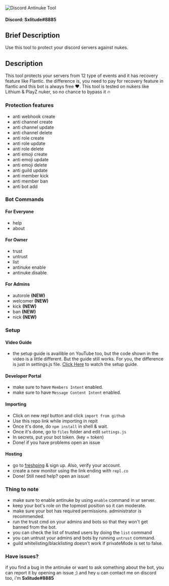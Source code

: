 ![Discord Antinuke Tool](https://cdn.discordapp.com/attachments/935796428775755776/937000111702179880/unknown.png)

#### Discord: Sxlitude#8885
## Brief Description
Use this tool to protect your discord servers against nukes.

## Description
This tool protects your servers from 12 type of events and it has recovery feature like Flantic. the difference is, you need to pay for recovery feature in flantic and this bot is always free ❤️. This tool is tested on nukers like Lithium & PlayZ nuker, so no chance to bypass it 🔥


### Protection features
- anti webhook create
- anti channel create
- anti channel update
- anti channel delete
- anti role create
- anti role update
- anti role delete
- anti emoji create
- anti emoji update
- anti emoji delete
- anti guild update
- anti member kick
- anti member ban
- anti bot add


### Bot Commands
#### For Everyone
- help
- about
#### For Owner
- trust
- untrust
- list
- antinuke enable
- antinuke disable
#### For Admins
- autorole **(NEW)**
- welcomer **(NEW)**
- kick **(NEW)**
- ban **(NEW)**
- nick **(NEW)**

### Setup
#### Video Guide
- the setup guide is availible on YouTube too, but the code shown in the video is a little different. But the guide still works. For you, the difference is just in settings.js file. [Click Here](https://www.youtube.com/watch?v=zuevPtIvkcI) to watch the setup guide.
#### Developer Portal
- make sure to have `Members Intent` enabled.
- make sure to have `Message Content Intent` enabled.
#### Importing
- Click on new repl button and click `import from github`
- Use this repo link while importing in repit
- Once it's done, do `npm install` in shell & wait.
- Once it's done, go to `files` folder and edit `settings.js`
- In secrets, put your bot token. (key = token)
- Done! if you have problems open an issue
#### Hosting
- go to [freshping](https://www.freshworks.com/website-monitoring/) & sign up. Also, verify your account.
- create a new monitor using the link ending with `repl.co`
- Done! Still need help? open an issue!
### Thing to note
- make sure to enable antinuke by using `enable` command in ur server.
- keep your bot's role on the topmost position so it can moderate.
- make sure your bot has required permissions. administrator is recommended.
- run the trust cmd on your admins and bots so that they won't get banned from the bot.
- you can check the list of trusted users by doing the `list` command
- you can untrust your admins and bots by running `untrust` command.
- guild whitelisting/blacklisting doesn't work if privateMode is set to false.

### Have issues?
if you find a bug in the antinuke or want to ask something about the bot, you can report it by opening an issue ;)
and hey u can contact me on discord too, i'm **Sxlitude#8885**

